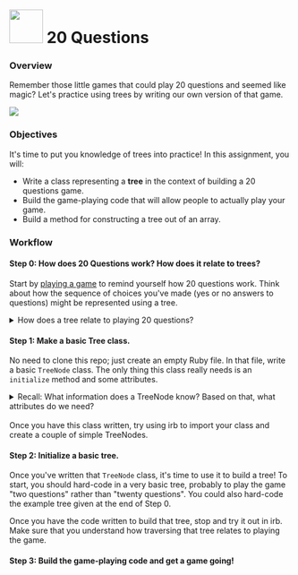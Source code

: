 # <img src="https://cloud.githubusercontent.com/assets/7833470/10899314/63829980-8188-11e5-8cdd-4ded5bcb6e36.png" height="60"> 20 Questions

### Overview

Remember those little games that could play 20 questions and seemed like magic? Let's practice using trees by writing our own version of that game.

![](https://images-na.ssl-images-amazon.com/images/I/51bmFud-tDL.jpg)
### Objectives

It's time to put you knowledge of trees into practice! In this assignment, you will:

- Write a class representing a **tree** in the context of building a 20 questions game.  
- Build the game-playing code that will allow people to actually play your game.
- Build a method for constructing a tree out of an array.

### Workflow

#### Step 0: How does 20 Questions work? How does it relate to trees?
Start by [playing a game](http://www.20q.net/) to remind yourself how 20 questions work. Think about how the sequence of choices you've made (yes or no answers to questions) might be represented using a tree.

<details><summary>How does a tree relate to playing 20 questions?</summary>
A tree can represent the questions that should be asked. When we get a "yes" answer, we can move to the right child; when we get a "no" answer, move left down the tree. That way, the node that we are at "records" what the previous answers to questions have been.

![](http://math.hws.edu/eck/cs225/s10/lab5/tree.png)

</details>

#### Step 1: Make a basic Tree class.
No need to clone this repo; just create an empty Ruby file. In that file, write a basic `TreeNode` class. The only thing this class really needs is an `initialize` method and some attributes.

<details><summary>
Recall: What information does a TreeNode know? Based on that, what attributes do we need?
</summary>

A `TreeNode` knows three things: its own value, its left child, and its right child. Those are the three attributes that your `TreeNode` will likely need.

</details>
<br>
Once you have this class written, try using irb to import your class and create a couple of simple TreeNodes.

#### Step 2: Initialize a basic tree.
Once you've written that `TreeNode` class, it's time to use it to build a tree! To start, you should hard-code in a very basic tree, probably to play the game "two questions" rather than "twenty questions". You could also hard-code the example tree given at the end of Step 0.

Once you have the code written to build that tree, stop and try it out in irb. Make sure that you understand how traversing that tree relates to playing the game.

#### Step 3: Build the game-playing code and get a game going!
